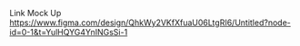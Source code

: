 
Link Mock Up
https://www.figma.com/design/QhkWy2VKfXfuaU06LtgRI6/Untitled?node-id=0-1&t=YulHQYG4YnINGsSi-1
